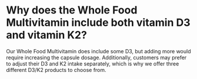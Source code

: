 # Why does the Whole Food Multivitamin include both vitamin D3 and vitamin K2?

Our Whole Food Multivitamin does include some D3, but adding more would require increasing the capsule dosage. Additionally, customers may prefer to adjust their D3 and K2 intake separately, which is why we offer three different D3/K2 products to choose from.